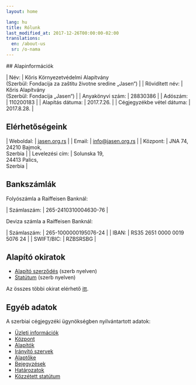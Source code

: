 ```yaml
---
layout: home

lang: hu
title: Rólunk
last_modified_at: 2017-12-26T00:00:00-02:00
translations:
  en: /about-us
  sr: /o-nama
---
```


<div class="color--light-green content-block about" markdown="1">
## Alapinformációk

| Név:                       | Kőris Környezetvédelmi Alapítvány<br>(Szerbül: Fondacija za zaštitu životne sredine „Jasen“) |
| Rövidített név:            | Kőris Alapítvány<br>(Szerbül: Fondacija „Jasen“)                                             |
| Anyakönyvi szám:           | 28830386                                                                                     |
| Adószám:                   | 110200183                                                                                    |
| Alapítás dátuma:           | 2017.7.26.                                                                                   |
| Cégjegyzékbe vétel dátuma: | 2017.8.28.                                                                                   |

## Elérhetőségeink

| Weboldal:       | [jasen.org.rs]                           |
| Email:          | [info@jasen.org.rs]                      |
| Központ:        | JNA 74,<br>24210 Bajmok,<br>Szerbia      |
| Levelezési cím: | Solunska 19,<br>24413 Palics,<br>Szerbia |

[jasen.org.rs]: https://jasen.org.rs
[info@jasen.org.rs]: mailto:info@jasen.org.rs

## Bankszámlák

Folyószámla a Raiffeisen Banknál:

| Számlaszám: | 265-2410310004630-76 |

Deviza számla a Raiffeisen Banknál:

| Számlaszám: | 265-1000000195076-24        |
| IBAN:       | RS35 2651 0000 0019 5076 24 |
| SWIFT/BIC:  | RZBSRSBG                    |

## Alapító okiratok

- [Alapító szerződés] (szerb nyelven)
- [Statútum] (szerb nyelven)

Az összes többi okirat elérhető [itt](/hu/okiratok/).

[Alapító szerződés]: /docs/ugovor-o-osnivanju.pdf
[Statútum]: /docs/statut.pdf

## Egyéb adatok

A szerbiai cégjegyzéki ügynökségben nyilvántartott adatok:

- [Üzleti információk]
- [Központ]
- [Alapítók]
- [Irányító szervek]
- [Alaptőke]
- [Bejegyzések]
- [Határozatok]
- [Közzétett statútum]

[Üzleti információk]: http://pretraga.apr.gov.rs/FoundationAndEndowmentWebSearch/FAEBusinessDataPage.aspx?beid=8855021&type=&rnd=3BAB996DE41CE0B915102BB086F5C49C3522D6A5
[Központ]: http://pretraga.apr.gov.rs/FoundationAndEndowmentWebSearch/FAEAddress.aspx?beid=8855021&type=&rnd=3BAB996DE41CE0B915102BB086F5C49C3522D6A5
[Alapítók]: http://pretraga.apr.gov.rs/FoundationAndEndowmentWebSearch/FAEEstablishers.aspx?beid=8855021&type=&rnd=3BAB996DE41CE0B915102BB086F5C49C3522D6A5
[Irányító szervek]: http://pretraga.apr.gov.rs/FoundationAndEndowmentWebSearch/FAESteeringComitteePage.aspx?beid=8855021&type=&rnd=3BAB996DE41CE0B915102BB086F5C49C3522D6A5
[Alaptőke]: http://pretraga.apr.gov.rs/FoundationAndEndowmentWebSearch/FAEFoundationCapital.aspx?beid=8855021&type=&rnd=3BAB996DE41CE0B915102BB086F5C49C3522D6A5
[Bejegyzések]: http://pretraga.apr.gov.rs/FoundationAndEndowmentWebSearch/FAEAnnotations.aspx?beid=8855021&type=&rnd=3BAB996DE41CE0B915102BB086F5C49C3522D6A5
[Határozatok]: http://pretraga.apr.gov.rs/FoundationAndEndowmentWebSearch/FAEDecrees.aspx?beid=8855021&type=&rnd=3BAB996DE41CE0B915102BB086F5C49C3522D6A5
[Közzétett statútum]: http://pretraga.apr.gov.rs/FoundationAndEndowmentWebSearch/FAEStatues.aspx?beid=8855021&type=&rnd=3BAB996DE41CE0B915102BB086F5C49C3522D6A5
</div>

